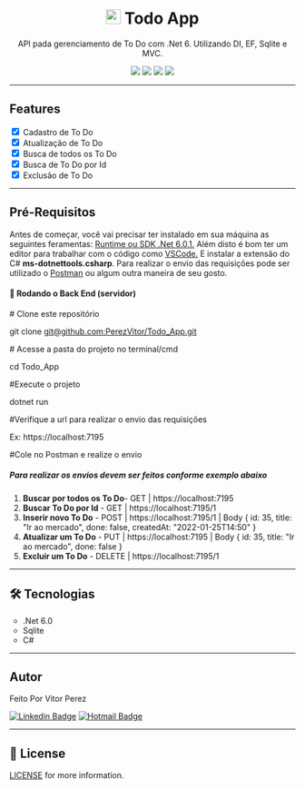 
<h1 align="center">
  <img style="font-size: 14px;" src="https://www.clipartmax.com/png/full/422-4223441_important-clipart-todo-list-task-icon-mac.png" width="26" height="26" />
  Todo App
</h1>

<p align="center">API pada gerenciamento de To Do com .Net 6. Utilizando DI, EF, Sqlite e MVC.</p>

<p align="center">
  <img src="https://img.shields.io/badge/license-MIT-green" /> 
  <img src="https://img.shields.io/badge/build-passing-brightgreen" />
  <img src="https://img.shields.io/badge/dotnet--version-net6.0-orange" /> 
  <img src="https://img.shields.io/badge/Progresso-100%25-blue" />
</p>
<hr />

## Features
  <input id="cadastro" checked="checked" type="checkbox" /> 
  <label for="cadastro">Cadastro de To Do</label> <br />
  
  <input id="edicao" checked="checked" type="checkbox" />
  <label for="edicao">Atualiza&ccedil;&atilde;o de To Do</label> <br />
  
  <input id="busca_todos" checked="checked" type="checkbox" /> 
  <label for="busca_todos">Busca de todos os To Do</label> <br />
  
  <input id="busca_id" checked="checked" type="checkbox" /> 
  <label for="busca_id">Busca de To Do por Id</label> <br />
  
  <input id="excluir" checked="checked" type="checkbox" /> 
  <label for="excluir">Exclus&atilde;o de To Do</label>
<hr />

## Pré-Requisitos
<p>Antes de come&ccedil;ar, voc&ecirc; vai precisar ter instalado em sua m&aacute;quina as seguintes feramentas: <a href="https://dotnet.microsoft.com/en-us/download/dotnet/6.0">Runtime ou SDK .Net 6.0.1.</a> Al&eacute;m disto &eacute; bom ter um editor para trabalhar com o c&oacute;digo como <a href="https://code.visualstudio.com/">VSCode.</a> E instalar a extens&atilde;o do C# <strong>ms-dotnettools.csharp</strong>. Para realizar o envio das requisi&ccedil;&otilde;es pode ser utilizado o <a href="https://www.postman.com/">Postman</a> ou algum outra maneira de seu gosto.</p>
<h4>🎲 Rodando o Back End (servidor)</h4>
<p># Clone este reposit&oacute;rio</p>
<p>git clone <a href="mailto:git@github.com:PerezVitor/Todo_App.git">git@github.com:PerezVitor/Todo_App.git</a></p>
<p># Acesse a pasta do projeto no terminal/cmd</p>
<p>cd Todo_App</p>
<p>#Execute o projeto</p>
<p>dotnet run</p>
<p>#Verifique a url para realizar o envio das requisi&ccedil;&otilde;es</p>
<p>Ex: https://localhost:7195</p>
<p>#Cole no Postman e realize o envio</p>
<h5>Para realizar os envios devem ser feitos conforme exemplo abaixo</h5>
<ol>
  <li><strong>Buscar por todos os To Do</strong>- GET | https://localhost:7195</li>
  <li><strong>Buscar To Do por Id</strong> - GET | https://localhost:7195/1</li>
  <li><strong>Inserir novo To Do</strong> - POST | https://localhost:7195/1 | Body { id: 35, title: "Ir ao mercado", done: false, createdAt: "2022-01-25T14:50" }</li>
  <li><strong>Atualizar um To Do</strong> - PUT | https://localhost:7195 | Body { id: 35, title: "Ir ao mercado", done: false }</li>
  <li><strong>Excluir um To Do</strong> - DELETE | https://localhost:7195/1</li>
</ol>
<hr />

## 🛠 Tecnologias
<ul style="list-style-type: circle;">
<li>.Net 6.0</li>
<li>Sqlite</li>
<li>C#</li>
</ul>
<hr />

## Autor
Feito Por Vitor Perez

[![Linkedin Badge](https://img.shields.io/badge/-Vitor%20Perez-blue?style=flat-square&amp;logo=Linkedin&amp;logoColor=white&amp;link=https://www.linkedin.com/in/vitor-perez-524b8787/)](https://www.linkedin.com/in/vitor-perez-524b8787)
[![Hotmail Badge](https://img.shields.io/badge/-Hotmail-0078D4?style=flat-square&amp;logo=microsoft-outlook&amp;logoColor=white&amp;link=mailto:perez.vitor@outlook.com)](mailto:perez.vitor@outlook.com)

<hr/>

## :memo: License
[LICENSE](https://github.com/PerezVitor/Todo_App/blob/main/LICENSE) for more information.
